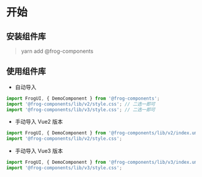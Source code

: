 # 开始

## 安装组件库

> yarn add @frog-components

## 使用组件库

-   自动导入

```js
import FrogUI, { DemoComponent } from '@frog-components';
import '@frog-components/lib/v2/style.css'; // 二选一即可
import '@frog-components/lib/v3/style.css'; // 二选一即可
```

-   手动导入 Vue2 版本

```js
import FrogUI, { DemoComponent } from '@frog-components/lib/v2/index.umd.js';
import '@frog-components/lib/v2/style.css';
```

-   手动导入 Vue3 版本

```js
import FrogUI, { DemoComponent } from '@frog-components/lib/v3/index.umd.js';
import '@frog-components/lib/v3/style.css';
```
